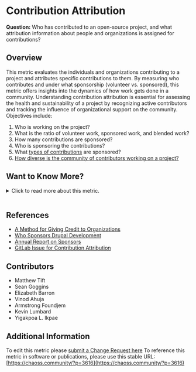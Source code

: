 # Contribution Attribution

**Question:** Who has contributed to an open-source project, and what attribution information about people and organizations is assigned for contributions?

## Overview
This metric evaluates the individuals and organizations contributing to a project and attributes specific contributions to them. By measuring who contributes and under what sponsorship (volunteer vs. sponsored), this metric offers insights into the dynamics of how work gets done in a community. Understanding contribution attribution is essential for assessing the health and sustainability of a project by recognizing active contributors and tracking the influence of organizational support on the community. Objectives include:
1. Who is working on the project?
2. What is the ratio of volunteer work, sponsored work, and blended work?
3. How many contributions are sponsored?
4. Who is sponsoring the contributions?
5. What [types of contributions](https://chaoss.community/metric-types-of-contributions/) are sponsored?
6. [How diverse is the community of contributors working on a project?](https://github.com/chaoss/wg-diversity-inclusion/tree/master/demographic-data)

## Want to Know More?

<span markdown="1"><details>
<summary>Click to read more about this metric.</summary>

### Data Collection Strategies
Data is gathered primarily through volunteered information from contributors, with the support of project leadership to determine appropriate attribution to organizations or individuals. Information on sponsor relationships may also be sourced from surveys or contributor profiles.

### Filters

* [Type of Contributor (individual, organization, gender, race, global status, work location)](https://chaoss.community/metric-contributors/)
    * Volunteer
    * Sponsored by a firm and/or client
    * [Role](https://www.drupal.org/project/drupalorg/issues/3214849) that a contributor plays on a project (i.e., maintainer, board member, etc.)
* [Type of Contribution](https://chaoss.community/metric-types-of-contributions/)
    * Links to contribution artifacts, like merge requests, issues, and the like, where relevant.
    * Indication of contribution types not managed in Git platforms like GitHub, GitLab, and BitBucket.
    * See also: https://chaoss.community/metric-types-of-contributions/
* Volunteer versus sponsored - Related to [Organizational Diversity](https://chaoss.community/metric-organizational-diversity/)and[Labor Investment](https://chaoss.community/metric-labor-investment/)

### Visualizations
![Contributions by Volunteer vs Sponsored](https://raw.githubusercontent.com/chaoss/wg-evolution/main/focus-areas/community-growth/images/contributions-by-volunteer-vs-sponsored.png)
*Figure 1: Contributions by Volunteer vs Sponsored*

![Contributions by Gender](https://raw.githubusercontent.com/chaoss/wg-evolution/main/focus-areas/community-growth/images/contributions-by-gender.png)
*Figure 2: Contributions by Gender*

</details></span><br>

## References
- [A Method for Giving Credit to Organizations](https://dri.es/a-method-for-giving-credit-to-organizations-that-contribute-code-to-open-source)
- [Who Sponsors Drupal Development](https://www.drupal.org/blog/who-sponsors-drupal-development)
- [Annual Report on Sponsors](https://dri.es/who-sponsors-drupal-development-2020)
- [GitLab Issue for Contribution Attribution](https://gitlab.com/gitlab-org/gitlab/-/issues/327138)

## Contributors
- Matthew Tift
- Sean Goggins
- Elizabeth Barron
- Vinod Ahuja
- Armstrong Foundjem
- Kevin Lumbard
- Yigakpoa L. Ikpae

## Additional Information
To edit this metric please [submit a Change Request here](https://github.com/chaoss/wg-evolution/blob/main/focus-areas/community-growth/contribution-attribution.md)
To reference this metric in software or publications, please use this stable URL: [https://chaoss.community/?p=3616](https://chaoss.community/?p=3616)

<!-- # For groupings in the knowledge base
Context tags: open-source contributions, attribution, contributor diversity, sponsorship
Keyword tags: contribution attribution, sponsor, organization, volunteer, role
-->
